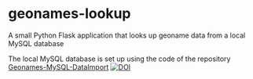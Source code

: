 # geonames-lookup
A small Python Flask application that looks up geoname data from a local MySQL database

The local MySQL database is set up using the code of the repository [Geonames-MySQL-DataImport](https://github.com/kbrbe/GeoNames-MySQL-DataImport) [![DOI](https://zenodo.org/badge/14883685.svg)](https://zenodo.org/badge/latestdoi/14883685)
